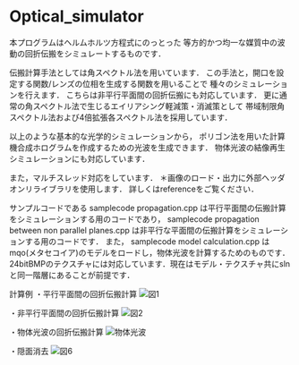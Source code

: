 # Optical_simulator
本プログラムはヘルムホルツ方程式にのっとった
等方的かつ均一な媒質中の波動の回折伝搬をシミュレートするものです．

伝搬計算手法としては角スペクトル法を用いています．
この手法と，開口を設定する関数/レンズの位相を生成する関数を用いることで
種々のシミュレーションを行えます．
こちらは非平行平面間の回折伝搬にも対応しています．
更に通常の角スペクトル法で生じるエイリアシング軽減策・消滅策として
帯域制限角スペクトル法および4倍拡張各スペクトル法を採用しています．

以上のような基本的な光学的シミュレーションから，
ポリゴン法を用いた計算機合成ホログラムを作成するための光波を生成できます．
物体光波の結像再生シミュレーションにも対応しています．

また，マルチスレッド対応をしています．
＊画像のロード・出力に外部ヘッダオンリライブラリを使用します．
詳しくはreferenceをご覧ください．

サンプルコードである
samplecode propagation.cpp
は平行平面間の伝搬計算をシミュレーションする用のコードであり，
samplecode propagation between non parallel planes.cpp
は非平行な平面間の伝搬計算をシミュレーションする用のコードです．
また，
samplecode model calculation.cpp
はmqo(メタセコイア)のモデルをロードし，物体光波を計算するためのものです．
24bitBMPのテクスチャには対応しています．現在はモデル・テクスチャ共にslnと同一階層にあることが前提です．

計算例
・平行平面間の回折伝搬計算
![図1](https://user-images.githubusercontent.com/65929274/90981248-d507bd80-e59a-11ea-89b6-61a7d55046b3.png)

・非平行平面間の回折伝搬計算
![図2](https://user-images.githubusercontent.com/65929274/90981262-e6e96080-e59a-11ea-8f53-1fe3afc6b97c.png)

・物体光波の回折伝搬計算
![物体光波](https://user-images.githubusercontent.com/65929274/91642074-56f85a80-ea63-11ea-8d8d-5ae9f5232313.png)

・隠面消去
![図6](https://user-images.githubusercontent.com/65929274/91662330-be261580-eb1c-11ea-89c9-521075bcdaeb.png)

